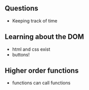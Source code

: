 ## Questions
* Keeping track of time

## Learning about the DOM
* html and css exist
* buttons!

## Higher order functions
* functions can call functions
